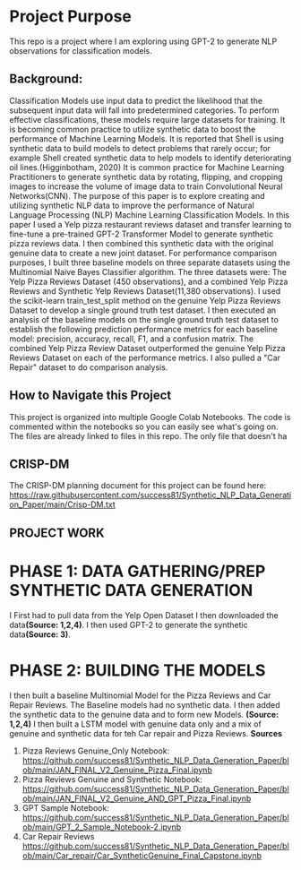 # Project Purpose
This repo is a project where I am exploring using GPT-2 to generate NLP observations for classification models.

## Background:
Classification Models use input data to predict the likelihood that the subsequent input data will fall into predetermined categories. To perform effective classifications, these models require large datasets for training. It is becoming common practice to utilize synthetic data to boost the performance of Machine Learning Models. It is reported that Shell is using synthetic data to build models to detect problems that rarely occur; for example Shell created synthetic data to help models to identify deteriorating oil lines.(Higginbotham, 2020) It is common practice for Machine Learning Practitioners to generate synthetic data by rotating, flipping, and cropping images to increase the volume of image data to train Convolutional Neural Networks(CNN). The purpose of this paper is to explore creating and utilizing synthetic NLP data to improve the performance of Natural Language Processing (NLP) Machine Learning Classification Models. In this paper I used a Yelp pizza restaurant reviews dataset and transfer learning to fine-tune a pre-trained GPT-2 Transformer Model to generate synthetic pizza reviews data. I then combined this synthetic data with the original genuine data to create a new joint dataset. For performance comparison purposes,  I built three baseline models on three separate datasets using the Multinomial Naive Bayes Classifier algorithm. The three datasets were: The Yelp Pizza Reviews Dataset (450 observations),  and a combined Yelp Pizza Reviews and Synthetic Yelp Reviews Dataset(11,380 observations). I used the scikit-learn train_test_split method on the genuine Yelp Pizza Reviews Dataset to develop a single ground truth test dataset. I then executed an analysis of the baseline models on the single ground truth test dataset to establish the following prediction performance metrics for each baseline model: precision, accuracy, recall, F1, and a confusion matrix. The combined Yelp Pizza Review Dataset outperformed the genuine Yelp Pizza Reviews Dataset on each of the performance metrics. I also pulled a "Car Repair" dataset to do comparison analysis.

## How to Navigate this Project
This project is organized into multiple Google Colab Notebooks. The code is commented within the notebooks so you can easily see what's going on. The files are already linked to files in this repo. The only file that doesn't ha

## CRISP-DM 

The CRISP-DM planning document for this project can be found here:
https://raw.githubusercontent.com/success81/Synthetic_NLP_Data_Generation_Paper/main/Crisp-DM.txt

## PROJECT WORK

# PHASE 1: DATA GATHERING/PREP SYNTHETIC DATA GENERATION
I First had to pull data from the Yelp Open Dataset I then downloaded the data<b>(Source: 1,2,4)</b>. I then used GPT-2 to generate the synthetic data<b>(Source: 3)</b>. 

# PHASE 2: BUILDING THE MODELS
I then built a baseline Multinomial Model for the Pizza Reviews and Car Repair Reviews. The Baseline models had no synthetic data. I then added the synthetic data 
to the genuine data and to form new Models. <b>(Source: 1,2,4)</b> I then built a LSTM model with genuine data only and a mix of genuine and synthetic data for teh Car repair and Pizza Reviews. 
<b>Sources</b>
1. Pizza Reviews Genuine_Only Notebook: https://github.com/success81/Synthetic_NLP_Data_Generation_Paper/blob/main/JAN_FINAL_V2_Genuine_Pizza_Final.ipynb
2. Pizza Reviews Genuine and Synthetic Notebook: https://github.com/success81/Synthetic_NLP_Data_Generation_Paper/blob/main/JAN_FINAL_V2_Genuine_AND_GPT_Pizza_Final.ipynb
3. GPT Sample Notebook: https://github.com/success81/Synthetic_NLP_Data_Generation_Paper/blob/main/GPT_2_Sample_Notebook-2.ipynb
4. Car Repair Reviews https://github.com/success81/Synthetic_NLP_Data_Generation_Paper/blob/main/Car_repair/Car_SyntheticGenuine_Final_Capstone.ipynb

